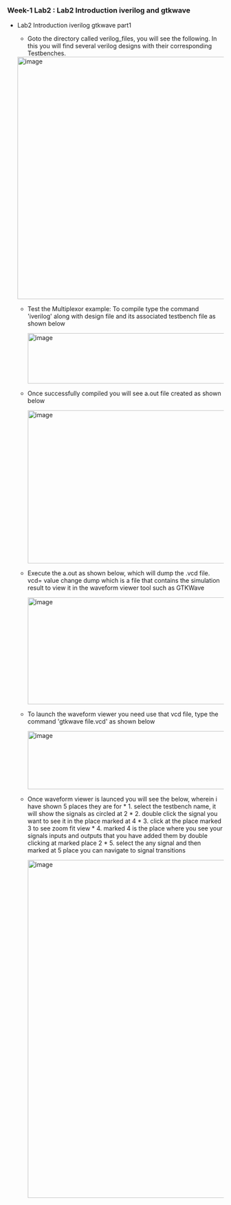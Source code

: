 ### Week-1 Lab2 : Lab2 Introduction iverilog and gtkwave

* Lab2 Introduction iverilog gtkwave part1

   * Goto the directory called verilog_files, you will see the following. In this you will find several verilog designs with their corresponding Testbenches.

  <img width="1841" height="562" alt="image" src="https://github.com/user-attachments/assets/2c284865-3329-4e4b-8716-8273a298080a" />


   * Test the Multiplexor example: To compile type the command 'iverilog' along with design file and its associated testbench file as shown below
 
     <img width="1311" height="117" alt="image" src="https://github.com/user-attachments/assets/23ab9094-9550-4dbc-8b99-9c99ac99f7aa" />
  
   * Once successfully compiled you will see a.out file created as shown below
     
     <img width="1726" height="355" alt="image" src="https://github.com/user-attachments/assets/29ede5dd-85b6-48c5-8433-e645f420dd09" />

   * Execute the a.out as shown below, which will dump the .vcd file. vcd= value change dump which is a file that contains the simulation result to view it in the waveform viewer tool such as GTKWave
     
     <img width="1052" height="248" alt="image" src="https://github.com/user-attachments/assets/4ea7ef41-8492-4cee-8ca2-c27738c1d019" />

   * To launch the waveform viewer you need use that vcd file, type the command 'gtkwave file.vcd' as shown below
 
     <img width="1315" height="135" alt="image" src="https://github.com/user-attachments/assets/64c2877f-07ef-4709-b7bd-55adf03df125" />

   * Once waveform viewer is launced you will see the below, wherein i have shown 5 places they are for
          * 1. select the testbench name, it will show the signals as circled at 2
          * 2. double click the signal you want to see it in the place marked at 4
          * 3. click at the place marked 3 to see zoom fit view
          * 4. marked 4 is the place where you see your signals inputs and outputs that you have added them by double clicking at marked place 2
          * 5. select the any signal and then marked at 5 place you can navigate to signal transitions

     <img width="1856" height="784" alt="image" src="https://github.com/user-attachments/assets/78ed5a72-463f-422e-89c6-e0e816a0cad0" />





